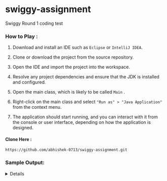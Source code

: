 # swiggy-assignment
Swiggy Round 1 coding test


### How to Play : 

1. Download and install an IDE such as `Eclipse` or `IntelliJ IDEA`.
2. Clone or download the project from the source repository.

3. Open the IDE and import the project into the workspace.
4. Resolve any project dependencies and ensure that the JDK is installed and configured.
5. Open the main class, which is likely to be called `Main` .
6. Right-click on the main class and select `"Run as" > "Java Application"` from the context menu.
7. The application should start running, and you can interact with it from the console or user interface, depending on how the application is designed.

#### Clone Here :
````
https://github.com/abhishek-0713/swiggy-assignment.git
````
### Sample Output:

<details> 

````

Enter number of players: 2

Enter name of player 1: Abhi
Enter name of player 2: Subhi

Top card: 4 of Spades
Abhi's turn:
Your hand:
3: 7 of Spades
4: 6 of Spades
Enter the index of the card you want to play: 
4
Abhi played 6 of Spades
Top card: 6 of Spades

Subhi's turn:
Your hand:
0: 6 of Hearts
1: 3 of Spades
3: Ace of Spades
Enter the index of the card you want to play: 
1
Subhi played 3 of Spades
Top card: 3 of Spades

Abhi's turn:
Your hand:
0: 3 of Hearts
2: 3 of Diamonds
3: 7 of Spades
Enter the index of the card you want to play: 
3
Abhi played 7 of Spades
Top card: 7 of Spades

Subhi's turn:
Your hand:
2: Ace of Spades
Enter the index of the card you want to play: 
2
Subhi played Ace of Spades
Reverse direction
Top card: Ace of Spades

Subhi's turn:
Subhi has no valid moves.
Top card: Ace of Spades
Subhi's turn:
Subhi has no valid moves.
Top card: Ace of Spades

Subhi's turn:
Your hand:
4: King of Spades
Enter the index of the card you want to play: 
4
Subhi played King of Spades
Top card: King of Spades

Abhi's turn:
Your hand:
1: King of Diamonds
Enter the index of the card you want to play: 
1
Abhi played King of Diamonds
Top card: King of Diamonds

Subhi's turn:
Your hand:
3: 6 of Diamonds
Enter the index of the card you want to play: 
3
Subhi played 6 of Diamonds
Top card: 6 of Diamonds

Abhi's turn:
Your hand:
1: 3 of Diamonds
Enter the index of the card you want to play: 
1
Abhi played 3 of Diamonds
Top card: 3 of Diamonds

Subhi's turn:
Subhi has no valid moves.
Top card: 3 of Diamonds

Subhi's turn:
Your hand:
3: Ace of Diamonds
Enter the index of the card you want to play: 
3
Subhi played Ace of Diamonds
Reverse direction
Top card: Ace of Diamonds

Subhi's turn:
Subhi has no valid moves.
Top card: Ace of Diamonds

Subhi's turn:
Your hand:
3: Ace of Hearts
Enter the index of the card you want to play: 
3
Subhi played Ace of Hearts
Reverse direction
Top card: Ace of Hearts

Subhi's turn:
Your hand:
0: 6 of Hearts
1: 5 of Hearts
Enter the index of the card you want to play: 
1
Subhi played 5 of Hearts
Top card: 5 of Hearts

Abhi's turn:
Your hand:
0: 3 of Hearts

Enter the index of the card you want to play: 
0

Abhi played 3 of Hearts

Abhi wins!
Congratulations, Abhi has won!

````

</details>
